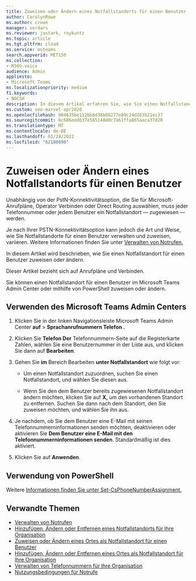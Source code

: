 ```yaml
---
title: Zuweisen oder Ändern eines Notfallstandorts für einen Benutzer
author: CarolynRowe
ms.author: crowe
manager: serdars
ms.reviewer: jastark, roykuntz
ms.topic: article
ms.tgt.pltfrm: cloud
ms.service: msteams
search.appverid: MET150
ms.collection:
- M365-voice
audience: Admin
appliesto:
- Microsoft Teams
ms.localizationpriority: medium
f1.keywords:
- NOCSH
description: In diesem Artikel erfahren Sie, wie Sie einen Notfallstandort für Benutzer in Ihrer Organisation zuweisen oder ändern.
ms.custom: seo-marvel-apr2020
ms.openlocfilehash: 004635be112bb8d38b88277e89c24d263b21ec37
ms.sourcegitcommit: bc686eedb37e565148d0c7a61ffa865aaca37d20
ms.translationtype: MT
ms.contentlocale: de-DE
ms.lasthandoff: 01/24/2022
ms.locfileid: "62180898"
---
```

# <a name="assign-or-change-an-emergency-location-for-a-user"></a>Zuweisen oder Ändern eines Notfallstandorts für einen Benutzer

Unabhängig von [](pstn-connectivity.md) der PstN-Konnektivitätsoption, die Sie für Microsoft-Anrufpläne, Operator Verbinden oder Direct Routing auswählen, muss jeder Telefonnummer oder jedem Benutzer ein Notfallstandort &mdash; zugewiesen &mdash; werden.

Je nach Ihrer PSTN-Konnektivitätsoption kann jedoch die Art und Weise, wie Sie Notfallstandorte für einen Benutzer verwalten und zuweisen, variieren. Weitere Informationen finden Sie unter [Verwalten von Notrufen.](what-are-emergency-locations-addresses-and-call-routing.md)

In diesem Artikel wird beschrieben, wie Sie einen Notfallstandort für einen Benutzer zuweisen oder ändern. 

Dieser Artikel bezieht sich auf Anrufpläne und Verbinden.
  
Sie können einen Notfallstandort für einen Benutzer im Microsoft Teams Admin Center oder mithilfe von PowerShell zuweisen oder ändern.

## <a name="using-the-microsoft-teams-admin-center"></a>Verwenden des Microsoft Teams Admin Centers

1. Klicken Sie in der linken Navigationsleiste Microsoft Teams Admin Center **auf**  >  **Sprachanrufnummern Telefon .**

2. Klicken Sie **Telefon Der** Telefonnummern-Seite auf die Registerkarte Zahlen, wählen Sie eine Benutzernummer in der Liste aus, und klicken Sie dann auf **Bearbeiten**. 

3. Gehen Sie **im** Bereich Bearbeiten **unter Notfallstandort** wie folgt vor:

   - Um einen Notfallstandort zuzuordnen, suchen Sie einen Notfallstandort, und wählen Sie diesen aus.

   - Wenn Sie den dem Benutzer bereits zugewiesenen Notfallstandort ändern möchten, klicken Sie auf **X,** um den vorhandenen Standort zu entfernen. Suchen Sie dann nach dem Standort, den Sie zuweisen möchten, und wählen Sie ihn aus.

4. Je nachdem, ob Sie dem Benutzer eine E-Mail mit seinen Telefonnummerninformationen senden möchten, deaktivieren oder aktivieren Sie **Dem Benutzer eine E-Mail mit den Telefonnummerninformationen senden**. Standardmäßig ist dies aktiviert.

5. Klicken Sie auf **Anwenden**.

## <a name="using-powershell"></a>Verwendung von PowerShell

Weitere [Informationen finden Sie unter Set-CsPhoneNumberAssignment.](/powershell/module/teams/set-csphonenumberassignment) 

    
## <a name="related-topics"></a>Verwandte Themen

- [Verwalten von Notrufen](what-are-emergency-locations-addresses-and-call-routing.md)
- [Hinzufügen, Ändern oder Entfernen eines Notfallstandorts für Ihre Organisation](add-change-remove-emergency-location-organization.md)
- [Zuweisen oder Ändern eines Ortes als Notfallstandort für einen Benutzer](assign-change-emergency-place-user.md)
- [Hinzufügen, Ändern oder Entfernen eines Ortes als Notfallstandort für Ihre Organisation](add-change-remove-emergency-place-organization.md)
- [Verwalten von Telefonnummern für Ihre Organisation](/microsoftteams/manage-phone-numbers-for-your-organization)
- [Nutzungsbedingungen für Notrufe](./emergency-calling-terms-and-conditions.md)
